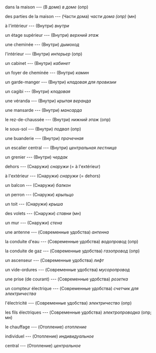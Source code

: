 dans la maison --- (В доме)
*в доме*
(опр)



des parties de la maison --- (Части дома)
*части дома (опр)*
(мн)



à l'intérieur --- (Bнутри)
*внутри*



un étage supérieur --- (Bнутри)
*верхний этаж*



une cheminée --- (Bнутри)
*дымоход*



l'intérieur --- (Bнутри)
*интерьер*
(опр)



un cabinet --- (Bнутри)
*кабинет*



un foyer de cheminée --- (Bнутри)
*камин*



un garde-manger --- (Bнутри)
*кладовая для провизии*



un cagibi --- (Bнутри)
*кладовая*



une véranda --- (Bнутри)
*крытая веранда*



une mansarde --- (Bнутри)
*мансарда*



le rez-de-chaussée --- (Bнутри)
*нижний этаж*
(опр)



le sous-sol --- (Bнутри)
*подвал*
(опр)



une buanderie --- (Bнутри)
*прачечная*



un escalier central --- (Bнутри)
*центральная лестница*



un grenier --- (Bнутри)
*чердак*



dehors --- (Cнаружи)
*снаружи*
(= à l'extérieur)



à l'extérieur --- (Cнаружи)
*снаружи*
(= dehors)



un balcon --- (Cнаружи)
*балкон*



un perron --- (Cнаружи)
*крыльцо*



un toit --- (Cнаружи)
*крыша*



des volets --- (Cнаружи)
*ставни*
(мн)



un mur --- (Cнаружи)
*стена*



une antenne --- (Современные удобства)
*антенна*



la conduite d'eau --- (Современные удобства)
*водопровод*
(опр)



la conduite de gaz --- (Современные удобства)
*газопровод*
(опр)



un ascenseur --- (Современные удобства)
*лифт*



un vide-ordures --- (Современные удобства)
*мусоропровод*



une prise (de courant) --- (Современные удобства)
*розетка*



un compteur électrique --- (Современные удобства)
*счетчик для электричества*



l'électricité --- (Современные удобства)
*электричество*
(опр)



les fils électriques --- (Современные удобства)
*электропроводка*
(опр; мн)



le chauffage --- (Отопление)
*отопление*



individuel --- (Отопление)
*индивидуальное*



central --- (Отопление)
*центральное*



<!-- ### Выражения
(не) иметь проблемы с соседями --- (ne pas) avoir de(s) problèmes avec les voisins



быть окруженным чем-либо --- être entouré de qch



вносить квартплату --- payer le loyer



жаловаться на соседей --- porter plainte contre les voisins



жить в одной комнате --- partager la même chambre



жить на … улице --- habiter rue ...



жить на первом (втором, третьем) этаже --- habiter au rez-de-chaussée (au premier, deuxième étage)



захлопнуть дверь --- fermer la porte avec bruit



подниматься по лестнице --- monter l'escalier



спускаться по лестнице --- descendre l'escalier



уличный шум --- le bruit de la rue -->